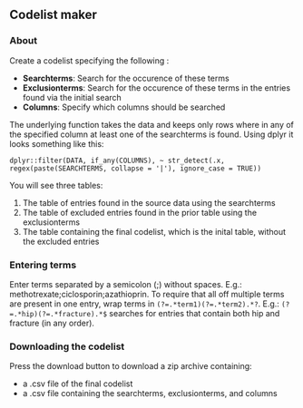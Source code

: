 ## Codelist maker

### About

Create a codelist specifying the following :

* **Searchterms**: Search for the occurence of these terms 
* **Exclusionterms**: Search for the occurence of these terms in the entries found via the initial search
* **Columns**: Specify which columns should be searched


The underlying function takes the data and keeps only rows where in any of the specified column at least one of the searchterms is found. Using dplyr it looks something like this:

`dplyr::filter(DATA, if_any(COLUMNS), ~ str_detect(.x, regex(paste(SEARCHTERMS, collapse = '|'), ignore_case = TRUE))`

You will see three tables:

1. The table of entries found in the source data using the searchterms
2. The table of excluded entries found in the prior table using the exclusionterms
3. The table containing the final codelist, which is the inital table, without the excluded entries


### Entering terms

Enter terms separated by a semicolon (;) without spaces. E.g.: methotrexate;ciclosporin;azathioprin. To require that all off multiple terms are present in one entry, wrap terms in `(?=.*term1)(?=.*term2).*?`. E.g.: `(?=.*hip)(?=.*fracture).*$` searches for entries that contain both hip and fracture (in any order).

### Downloading the codelist

Press the download button to download a zip archive containing:

* a .csv file of the final codelist
* a .csv file containing the searchterms, exclusionterms, and columns
